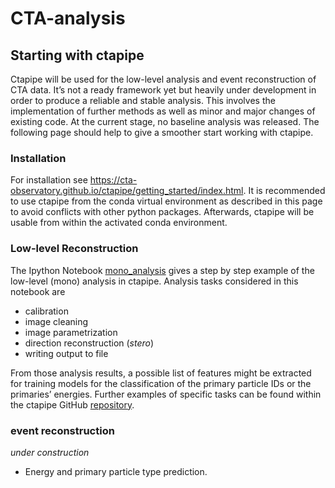 # CTA-analysis

## Starting with ctapipe

Ctapipe will be used for the low-level analysis and event reconstruction of CTA data. It’s not a ready framework yet but heavily under development in order to produce a reliable and stable analysis. This involves the implementation of further methods as well as minor and major changes of existing code. At the current stage, no baseline analysis was released.
The following page should help to give a smoother start working with ctapipe. 

### Installation

For installation see https://cta-observatory.github.io/ctapipe/getting_started/index.html. It is recommended to use ctapipe from the conda virtual environment as described in this page to avoid conflicts with other python packages. Afterwards, ctapipe will be usable from within the activated conda environment.

### Low-level Reconstruction

The Ipython Notebook [mono_analysis](Notebooks/mono_analysis.ipynb) gives a step by step example of the low-level (mono) analysis in ctapipe. Analysis tasks considered in this notebook are
- calibration
- image cleaning
- image parametrization
- direction reconstruction (*stero*)
- writing output to file

From those analysis results, a possible list of features might be extracted for training models for the classification of the primary particle IDs or the primaries’ energies. Further examples of specific tasks can be found within the ctapipe GitHub [repository](https://github.com/cta-observatory/ctapipe/tree/master/examples).

### event reconstruction
*under construction*
- Energy and primary particle type prediction.